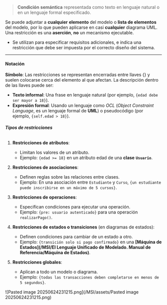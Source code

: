 > **Condición** **semántica** representada como texto en lenguaje natural o en un lenguaje formal especificado.

Se puede adjuntar a **cualquier** **elemento** del modelo o **lista de elementos** del modelo, por lo que pueden aplicarse en casi **cualquier** diagrama UML.
Una restricción es una **aserción**, **no** un mecanismo ejecutable. 

- Se utilizan para especificar requisitos adicionales, e indica una restricción que debe ser impuesta por el correcto diseño del sistema.
****
#### **Notación**
**Símbolo**: Las restricciones se representan encerradas entre llaves {} y suelen colocarse cerca del elemento al que afectan. La descripción dentro de las llaves puede ser:

- **Texto informal**: Una frase en lenguaje natural (por ejemplo, `{edad debe ser mayor a 18}`).
- **Expresión formal**: Usando un lenguaje como *OCL* (*Object Constraint Language*, es un lenguaje formal de **UML**) o pseudocódigo (por ejemplo, `{self.edad > 18}`).
###### **Tipos de restricciones**
1. **Restricciones de atributos**:
    
	- Limitan los valores de un atributo.
    - Ejemplo: `{edad >= 18}` en un atributo edad de una **clase** **`Usuario`**.
2. **Restricciones de asociaciones**:
    
	- Definen reglas sobre las relaciones entre clases.
    - Ejemplo: En una asociación entre `Estudiante` y `Curso`, `{un estudiante puede inscribirse en un máximo de 5 cursos}`.
3. **Restricciones de operaciones**:
    
	- Especifican condiciones para ejecutar una operación.
    - Ejemplo: `{pre: usuario autenticado}` para una operación `realizarPago()`.
4. **Restricciones de estados o transiciones** (en diagramas de estados):
    
	- Definen condiciones para cambiar de un estado a otro.
    - Ejemplo: `{transición solo si pago confirmado}` en una **[Máquina de Estados](/MSI/El Lenguaje Unificado de Modelado. Manual de Referencia/Máquina de Estados)**.
5. **Restricciones globales**:
    
	- Aplican a todo un modelo o diagrama.
    - Ejemplo: `{todas las transacciones deben completarse en menos de 5 segundos}`.

![Pasted image 20250624231215.png](/MSI/assets/Pasted image 20250624231215.png)